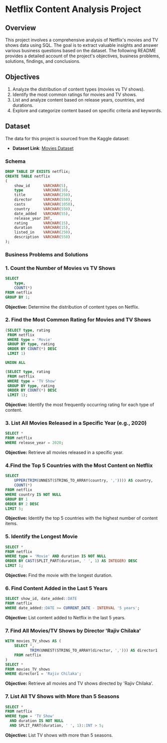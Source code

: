 # Netflix Content Analysis Project

## Overview

This project involves a comprehensive analysis of Netflix's movies and TV shows data using SQL. The goal is to extract valuable insights and answer various business questions based on the dataset. The following README provides a detailed account of the project's objectives, business problems, solutions, findings, and conclusions.

## Objectives

1. Analyze the distribution of content types (movies vs TV shows).
2. Identify the most common ratings for movies and TV shows.
3. List and analyze content based on release years, countries, and durations.
4. Explore and categorize content based on specific criteria and keywords.

## Dataset

The data for this project is sourced from the Kaggle dataset:

- **Dataset Link**: [Movies Dataset](#)

### Schema

```sql
DROP TABLE IF EXISTS netflix;
CREATE TABLE netflix
(
    show_id      VARCHAR(5),
    type         VARCHAR(10),
    title        VARCHAR(250),
    director     VARCHAR(550),
    casts        VARCHAR(1050),
    country      VARCHAR(550),
    date_added   VARCHAR(55),
    release_year INT,
    rating       VARCHAR(15),
    duration     VARCHAR(15),
    listed_in    VARCHAR(250),
    description  VARCHAR(550)
);

```
### Business Problems and Solutions
### 1. Count the Number of Movies vs TV Shows
```sql
SELECT 
    type,
    COUNT(*)
FROM netflix
GROUP BY 1;
```
**Objective:** Determine the distribution of content types on Netflix.

### 2. Find the Most Common Rating for Movies and TV Shows
```sql
(SELECT type, rating 
 FROM netflix 
 WHERE type = 'Movie' 
 GROUP BY type, rating 
 ORDER BY COUNT(*) DESC 
 LIMIT 1)

UNION ALL

(SELECT type, rating 
 FROM netflix 
 WHERE type = 'TV Show' 
 GROUP BY type, rating 
 ORDER BY COUNT(*) DESC 
 LIMIT 1);
```
**Objective:** Identify the most frequently occurring rating for each type of content.

### 3. List All Movies Released in a Specific Year (e.g., 2020)
```sql
SELECT * 
FROM netflix
WHERE release_year = 2020;
```
**Objective:** Retrieve all movies released in a specific year.

### 4.Find the Top 5 Countries with the Most Content on Netflix
```sql
SELECT 
    UPPER(TRIM(UNNEST(STRING_TO_ARRAY(country, ',')))) AS country, 
    COUNT(*)
FROM netflix 
WHERE country IS NOT NULL
GROUP BY 1
ORDER BY 2 DESC 
LIMIT 5;
```
**Objective:** Identify the top 5 countries with the highest number of content items.

### 5. Identify the Longest Movie
```sql
SELECT * 
FROM netflix 
WHERE type = 'Movie' AND duration IS NOT NULL
ORDER BY CAST(SPLIT_PART(duration, ' ', 1) AS INTEGER) DESC 
LIMIT 1;
```
**Objective:** Find the movie with the longest duration.

### 6. Find Content Added in the Last 5 Years
```sql
SELECT show_id, date_added::DATE 
FROM netflix 
WHERE date_added::DATE >= CURRENT_DATE - INTERVAL '5 years';
```
**Objective:** List content added to Netflix in the last 5 years.

### 7. Find All Movies/TV Shows by Director 'Rajiv Chilaka'
```sql
WITH movies_TV_shows AS (
    SELECT *, 
           TRIM(UNNEST(STRING_TO_ARRAY(director, ','))) AS director1 
    FROM netflix
)
SELECT * 
FROM movies_TV_shows 
WHERE director1 = 'Rajiv Chilaka';
```
**Objective:** Retrieve all movies and TV shows directed by 'Rajiv Chilaka'.

### 7. List All TV Shows with More than 5 Seasons
```sql
SELECT * 
FROM netflix 
WHERE type = 'TV Show' 
  AND duration IS NOT NULL 
  AND SPLIT_PART(duration, ' ', 1)::INT > 5;
```
**Objective:**  List TV shows with more than 5 seasons.
